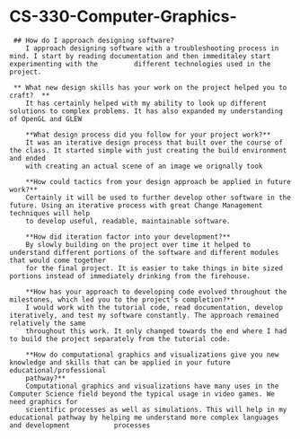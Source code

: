 # CS-330-Computer-Graphics-

     ## How do I approach designing software?
        I approach designing software with a troubleshooting process in mind. I start by reading documentation and then immeditaley start experimenting with the         different technologies used in the project.
    
     ** What new design skills has your work on the project helped you to craft?  **
        It has certainly helped with my ability to look up different solutions to complex problems. It has also expanded my understanding of OpenGL and GLEW
        
        **What design process did you follow for your project work?**
        It was an iterative design process that built over the course of the class. It started simple with just creating the build environment and ended
        with creating an actual scene of an image we orignally took
        
        **How could tactics from your design approach be applied in future work?**
        Certainly it will be used to further develop other software in the future. Using an iterative process with great Change Management techniques will help
        to develop useful, readable, maintainable software.
        
        **How did iteration factor into your development?**
        By slowly building on the project over time it helped to understand different portions of the software and different modules that would come together 
        for the final project. It is easier to take things in bite sized portions instead of immediately drinking from the firehouse.
        
        **How has your approach to developing code evolved throughout the milestones, which led you to the project’s completion?**
        I would work with the tutorial code, read documentation, develop iteratively, and test my software constantly. The approach remained relatively the same
        throughout this work. It only changed towards the end where I had to build the project separately from the tutorial code.
      
        **How do computational graphics and visualizations give you new knowledge and skills that can be applied in your future educational/professional
        pathway?**
        Computational graphics and visualizations have many uses in the Computer Science field beyond the typical usage in video games. We need graphics for 
        scientific processes as well as simulations. This will help in my educational pathway by helping me understand more complex languages and development           processes

